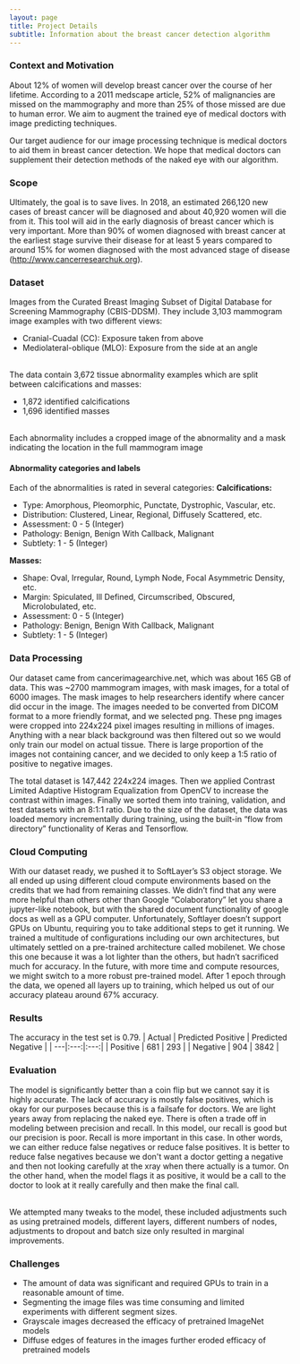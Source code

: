 ```yaml
---
layout: page
title: Project Details
subtitle: Information about the breast cancer detection algorithm
---
```




### Context and Motivation

About 12% of women will develop breast cancer over the course of her lifetime. According to a 2011 medscape article, 52% of malignancies are missed on the mammography and more than 25% of those missed are due to human error. We aim to augment the trained eye of medical doctors with image predicting techniques.

Our target audience for our image processing technique is medical doctors to aid them in breast cancer detection. We hope that medical doctors can supplement their detection methods of the naked eye with our algorithm.



### Scope

Ultimately, the goal is to save lives. In 2018, an estimated 266,120 new cases of breast cancer will be diagnosed and about 40,920 women will die from it. This tool will aid in the early diagnosis of breast cancer which is very important. More than 90% of women diagnosed with breast cancer at the earliest stage survive their disease for at least 5 years compared to around 15% for women diagnosed with the most advanced stage of disease (http://www.cancerresearchuk.org).

### Dataset

Images from the Curated Breast Imaging Subset of Digital Database for Screening Mammography (CBIS-DDSM). They include 3,103 mammogram image examples with two different views:
* Cranial-Cuadal (CC): Exposure taken from above
* Mediolateral-oblique (MLO): Exposure from the side at an angle

<br> The data contain 3,672 tissue abnormality examples which are split between calcifications and masses:
* 1,872 identified calcifications
* 1,696 identified masses

<br>Each abnormality includes a cropped image of the abnormality and a mask indicating the location in the full mammogram image

#### Abnormality categories and labels

Each of the abnormalities is rated in several categories:
**Calcifications:**
* Type: Amorphous, Pleomorphic, Punctate, Dystrophic, Vascular, etc.
* Distribution: Clustered, Linear, Regional, Diffusely Scattered, etc.
* Assessment: 0 - 5 (Integer)
* Pathology: Benign, Benign With Callback, Malignant
* Subtlety: 1 - 5 (Integer)

**Masses:**
* Shape: Oval, Irregular, Round, Lymph Node, Focal Asymmetric Density, etc.
* Margin: Spiculated, Ill Defined, Circumscribed, Obscured, Microlobulated, etc.
* Assessment: 0 - 5 (Integer)
* Pathology: Benign, Benign With Callback, Malignant
* Subtlety: 1 - 5 (Integer)


### Data Processing


Our dataset came from cancerimagearchive.net, which was about 165 GB of data. This was ~2700 mammogram images, with mask images, for a total of 6000 images. The mask images to help researchers identify where cancer did occur in the image. The images needed to be converted from DICOM format to a more friendly format, and we selected png. These png images were cropped into 224x224 pixel images resulting in millions of images. Anything with a near black background was then filtered out so we would only train our model on actual tissue. There is large proportion of the images not containing cancer, and we decided to only keep a 1:5 ratio of positive to negative images.

The total dataset is 147,442 224x224 images. Then we applied Contrast Limited Adaptive Histogram Equalization from OpenCV to increase the contrast within images. Finally we sorted them into training, validation, and test datasets with an 8:1:1 ratio. Due to the size of the dataset, the data was loaded memory incrementally during training, using the built-in “flow from directory” functionality of Keras and Tensorflow.


### Cloud Computing

With our dataset ready, we pushed it to SoftLayer’s S3 object storage. We all ended up using different cloud compute environments based on the credits that we had from remaining classes. We didn’t find that any were more helpful than others other than Google “Colaboratory” let you share a jupyter-like notebook, but with the shared document functionality of google docs as well as a GPU computer. Unfortunately, Softlayer doesn’t support GPUs on Ubuntu, requiring you to take additional steps to get it running. We trained a multitude of configurations including our own architectures, but ultimately settled on a pre-trained architecture called mobilenet. We chose this one because it was a lot lighter than the others, but hadn’t sacrificed much for accuracy. In the future, with more time and compute resources, we might switch to a more robust pre-trained model.  After 1 epoch through the data, we opened all layers up to training, which helped us out of our accuracy plateau around 67% accuracy.

### Results

The accuracy in the test set is 0.79. 
| Actual | Predicted Positive | Predicted Negative | 
| ---|:---:|:---:|
| Positive | 681 | 293  |
| Negative | 904 | 3842 |

### Evaluation

The model is significantly better than a coin flip but we cannot say it is highly accurate. The lack of accuracy is mostly false positives, which is okay for our purposes because this is a failsafe for doctors. We are light years away from replacing the naked eye. There is often a trade off in modeling between precision and recall. In this model, our recall is good but our precision is poor. Recall is more important in this case. In other words, we can either reduce false negatives or reduce false positives. It is better to reduce false negatives because we don't want a doctor getting a negative and then not looking carefully at the xray when there actually is a tumor. On the other hand, when the model flags it as positive, it would be a call to the doctor to look at it really carefully and then make the final call.

<br>We attempted many tweaks to the model, these included adjustments such as using pretrained models, different layers, different numbers of nodes, adjustments to dropout and batch size only resulted in marginal improvements.

### Challenges

* The amount of data was significant and required GPUs to train in a reasonable amount of time.
* Segmenting the image files was time consuming and limited experiments with different segment sizes.
* Grayscale images decreased the efficacy of pretrained ImageNet models
* Diffuse edges of features in the images further eroded efficacy of pretrained models











